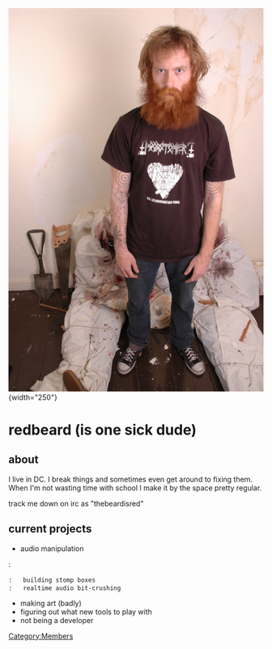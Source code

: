 ![](redbeard.jpg "redbeard.jpg"){width="250"}

# redbeard (is one sick dude)

## about

I live in DC. I break things and sometimes even get around to fixing
them. When I'm not wasting time with school I make it by the space
pretty regular.

track me down on irc as "thebeardisred"

## current projects

-   audio manipulation

:   

    :   building stomp boxes
    :   realtime audio bit-crushing

-   making art (badly)
-   figuring out what new tools to play with
-   not being a developer

[Category:Members](Category:Members)
